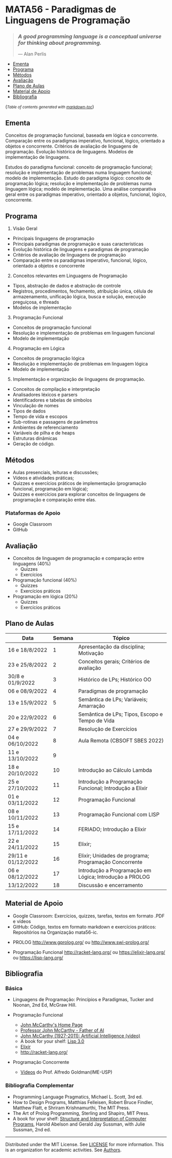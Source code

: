 # MATA56 - Paradigmas de Linguagens de Programação

>### _A good programming language is a conceptual universe for thinking about programming._
>— Alan Perlis

  * [Ementa](#ementa)
  * [Programa](#programa)
  * [Métodos](#m-todos)
  * [Avaliação](#avalia--o)
  * [Plano de Aulas](#plano-de-aulas)
  * [Material de Apoio](#material-de-apoio)
  * [Bibliografia](#bibliografia)

(<small><i>Table of contents generated with <a href='http://ecotrust-canada.github.io/markdown-toc/'>markdown-toc</a></i></small>)

## Ementa

Conceitos de programação funcional, baseada em lógica e concorrente. Comparação entre os paradigmas imperativo, funcional, lógico, orientado a objetos e concorrente. Critérios de avaliação de linguagens de programação. Evolução histórica de linguagens. Modelos de implementação de linguagens.

Estudos do paradigma funcional: conceito de programação funcional; resolução e implementação de problemas numa linguagem funcional; modelo de implementação. Estudo do paradigma lógico: conceito de programação lógica; resolução e implementação de problemas numa linguagem lógica; modelo de implementação. Uma análise comparativa geral entre os paradigmas imperativo, orientado a objetos, funcional, lógico, concorrente.

## Programa

1. Visão Geral 
- Principais linguagens de programação
- Principais paradigmas de programação e suas características
- Evolução histórica de linguagens e paradigmas de programação
- Critérios de avaliação de linguagens de programação
- Comparação entre os paradigmas imperativo, funcional, lógico, orientado a objetos e concorrente

2. Conceitos relevantes em Linguagens de Programação 
- Tipos, abstração de dados e abstração de controle
- Registros, procedimentos, fechamento, atribuição única, célula de armazenamento, unificação lógica, busca e solução, execução preguiçosa, e threads
- Modelos de implementação

3. Programação Funcional
- Conceitos de programação funcional
- Resolução e implementação de problemas em linguagem funcional
- Modelo de implementação

4. Programação em Lógica
- Conceitos de programação lógica
- Resolução e implementação de problemas em linguagem lógica
- Modelo de implementação

5. Implementação e organização de linguagens de programação.
- Conceitos de compilação e interpretação
- Analisadores léxicos e parsers
- Identificadores e tabelas de símbolos
- Vinculação de nomes
- Tipos de dados
- Tempo de vida e escopos
- Sub-rotinas e passagens de parâmetros
- Ambientes de referenciamento
- Variáveis de pilha e de heaps
- Estruturas dinâmicas
- Geração de código.

## Métodos

- Aulas presenciais, leituras e discussões;
- Vídeos e atividades práticas; 
- Quizzes e exercícios práticos de implementação (programação funcional, programação em lógica);
- Quizzes e exercícios para explorar conceitos de linguagens de programação e comparação entre elas.

### Plataformas de Apoio

   - Google Classroom
   - GitHub

## Avaliação

+ Conceitos de linguagem de programação e comparação entre linguagens (40%)
   - Quizzes 
   - Exercícios
+ Programação funcional (40%)
   - Quizzes 
   - Exercícios práticos
+ Programação em lógica (20%)
   - Quizzes 
   - Exercícios práticos

## Plano de Aulas

Data | Semana | Tópico
-- | -- | --
16 e 18/8/2022 | 1 | Apresentação da disciplina; Motivação
23 e 25/8/2022 | 2 | Conceitos gerais; Critérios de avaliação
30/8 e 01/9/2022 | 3 | Histórico de LPs; Histórico OO
06 e 08/9/2022 | 4 | Paradigmas de programação 
13 e 15/9/2022 | 5 | Semântica de LPs; Variáveis; Amarração
20 e 22/9/2022 | 6 | Semântica de LPs; Tipos, Escopo e Tempo de Vida
27 e 29/9/2022 | 7 | Resolução de Exercícios
04 e 06/10/2022 | 8 | Aula Remota (CBSOFT SBES 2022)
11 e 13/10/2022 | 9 | 
18 e 20/10/2022 | 10 | Introdução ao Cálculo Lambda
25 e 27/10/2022 | 11 | Introdução a Programação Funcional; Introdução a Elixir
01 e 03/11/2022 | 12 | Programação Funcional
08 e 10/11/2022 | 13 | Programação Funcional com LISP
15 e 17/11/2022 | 14 | FERIADO; Introdução a Elixir
22 e 24/11/2022 | 15 | Elixir; 
29/11 e 01/12/2022 | 16 | Elixir; Unidades de programa; Programação Concorrente
06 e 08/12/2022 | 17 | Introdução a Programação em Lógica; Introdução a PROLOG
13/12/2022 | 18 | Discussão e encerramento |

## Material de Apoio

- Google Classroom: Exercícios, quizzes, tarefas, textos em formato .PDF e vídeos
- GitHub: Código, textos em formato markdown e exercícios práticos: Repositórios na Organização mata56-ic.

+ PROLOG
http://www.gprolog.org/ ou http://www.swi-prolog.org/ 

+ Programação Funcional
http://racket-lang.org/ ou https://elixir-lang.org/ ou https://lisp-lang.org/ 

## Bibliografia

### Básica

+ Linguagens de Programação: Princípios e Paradigmas, Tucker and Noonan, 2nd Ed, McGraw Hill.

+ Programação Funcional
  - [John McCarthy's Home Page](http://www-formal.stanford.edu/jmc/)
  - [Professor John McCarthy - Father of AI](http://jmc.stanford.edu)
  - [John McCarthy (1927-2011): Artificial Intelligence (video)](https://youtu.be/Ozipf13jRr4)
  - A book for your shelf: [Lisp 3.0](https://www.amazon.com/Lisp-3rd-Patrick-Winston/dp/0201083191)
  - [Elixir](https://elixirschool.com/pt/)
  - http://racket-lang.org/

+ Programação Concorrente
  - [Vídeos](https://goo.gl/photos/mJHQRhQCENhJG8VcA) do Prof. Alfredo Goldman(IME-USP)

### Bibliografia Complementar

+ Programming Language Pragmatics, Michael L. Scott, 3rd ed.
+ How to Design Programs, Matthias Felleisen, Robert Bruce Findler, Matthew Flatt, e Shriram Krishnamurthi, The MIT Press.
+ The Art of Prolog Programming, Sterling and Shapiro, MIT Press.
+ A book for your shelf: [Structure and Interpretation of Computer Programs](https://mitpress.mit.edu/sites/default/files/sicp/full-text/book/book.html), Harold Abelson and Gerald Jay Sussman, with Julie Sussman, 2nd ed.

----
  Distributed under the MIT License. See [LICENSE](LICENSE) for more information.
  This is an organization for academic activities. See [Authors](AUTHORS).

